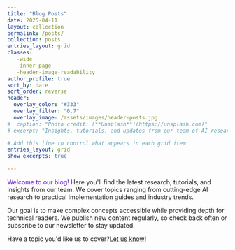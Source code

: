 ```yaml
---
title: "Blog Posts"
date: 2025-04-11
layout: collection
permalink: /posts/
collection: posts
entries_layout: grid
classes:
   -wide
   -inner-page
   -header-image-readability
author_profile: true
sort_by: date
sort_order: reverse
header:
  overlay_color: "#333"
  overlay_filter: "0.7"
  overlay_image: /assets/images/header-posts.jpg
#  caption: "Photo credit: [**Unsplash**](https://unsplash.com)"
# excerpt: "Insights, tutorials, and updates from our team of AI researchers and data scientists."

# Add this line to control what appears in each grid item
entries_layout: grid
show_excerpts: true

---
```


<span style="color:#5c00c7;">Welcome to our blog!</span> Here you'll find the latest research, tutorials, and insights from our team. We cover topics ranging from cutting-edge AI research to practical implementation guides and industry trends.

Our goal is to make complex concepts accessible while providing depth for technical readers. We publish new content regularly, so check back often or subscribe to our newsletter to stay updated.

Have a topic you'd like us to cover?[Let us know](/community/feedback)!

